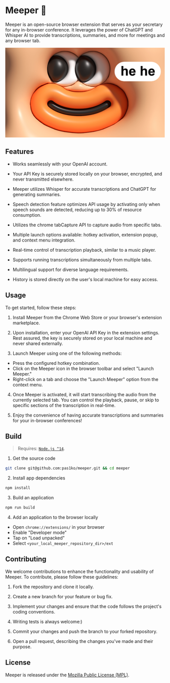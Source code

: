 # Meeper 📝

Meeper is an open-source browser extension that serves as your secretary for any in-browser conference. It leverages the power of ChatGPT and Whisper AI to provide transcriptions, summaries, and more for meetings and any browser tab.

![meeper_hehe](hehe.png)

## Features

- Works seamlessly with your OpenAI account.

- Your API Key is securely stored locally on your browser, encrypted, and never transmitted elsewhere.

- Meeper utilizes Whisper for accurate transcriptions and ChatGPT for generating summaries.

- Speech detection feature optimizes API usage by activating only when speech sounds are detected, reducing up to 30% of resource consumption.

- Utilizes the chrome tabCapture API to capture audio from specific tabs.

- Multiple launch options available: hotkey activation, extension popup, and context menu integration.

- Real-time control of transcription playback, similar to a music player.

- Supports running transcriptions simultaneously from multiple tabs.

- Multilingual support for diverse language requirements.

- History is stored directly on the user's local machine for easy access.

## Usage

To get started, follow these steps:

1. Install Meeper from the Chrome Web Store or your browser's extension marketplace.

2. Upon installation, enter your OpenAI API Key in the extension settings. Rest assured, the key is securely stored on your local machine and never shared externally.

3. Launch Meeper using one of the following methods:
  - Press the configured hotkey combination.
  - Click on the Meeper icon in the browser toolbar and select "Launch Meeper."
  - Right-click on a tab and choose the "Launch Meeper" option from the context menu.

4. Once Meeper is activated, it will start transcribing the audio from the currently selected tab. You can control the playback, pause, or skip to specific sections of the transcription in real-time.

5. Enjoy the convenience of having accurate transcriptions and summaries for your in-browser conferences!

## Build

> Requires: [`Node.js ^14`](https://nodejs.org).

1. Get the source code

```bash
git clone git@github.com:pas1ko/meeper.git && cd meeper
```

2. Install app dependencies

```bash
npm install
```

3. Build an application

```bash
npm run build
```

4. Add an application to the browser locally

  - Open `chrome://extensions/` in your browser
  - Enable "Developer mode"
  - Tap on "Load unpacked"
  - Select `<your_local_meeper_repository_dir>/ext`

## Contributing

We welcome contributions to enhance the functionality and usability of Meeper. To contribute, please follow these guidelines:

1. Fork the repository and clone it locally.

2. Create a new branch for your feature or bug fix.

3. Implement your changes and ensure that the code follows the project's coding conventions.

4. Writing tests is always welcome:)

5. Commit your changes and push the branch to your forked repository.

5. Open a pull request, describing the changes you've made and their purpose.

## License

Meeper is released under the [Mozilla Public License (MPL)](LICENSE).
